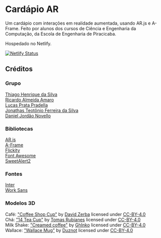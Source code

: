 # Cardápio AR
Um cardápio com interações em realidade aumentada, usando AR.js e A-Frame.
Feito por alunos dos cursos de Ciência e Engenharia da Computação, da Escola de Engenharia de Piracicaba.

Hospedado no Netlify.

[![Netlify Status](https://api.netlify.com/api/v1/badges/ffe1faa7-37ce-4531-9f8a-bbc7d29bfacf/deploy-status)](https://app.netlify.com/sites/cardapio-ar/deploys)

## Créditos
### Grupo
[Thiago Henrique da Silva](https://github.com/Bygrilinho)  
[Ricardo Almeida Amaro](https://github.com/Riccks)  
[Lucas Prata Pradella](https://github.com/pradellalpz)  
[Jonathas Teotônio Ferreira da Silva](https://github.com/Preto4k)  
[Daniel Jordão Novello](https://github.com/DaniNovello)
### Bibliotecas
[AR.js](https://ar-js-org.github.io/AR.js-Docs/)  
[A-Frame](https://aframe.io/)  
[Flickity](https://flickity.metafizzy.co/)  
[Font Awesome](https://fontawesome.com/)  
[SweetAlert2](https://sweetalert2.github.io/)
### Fontes
[Inter](https://fonts.google.com/specimen/Inter)  
[Work Sans](https://fonts.google.com/specimen/Work+Sans)
### Modelos 3D
Café: ["Coffee Shop Cup"](https://sketchfab.com/3d-models/coffee-shop-cup-37e6805f2b7a4158a1d61fe75f8e2a33) by [David Zerba](https://sketchfab.com/DavidZerba) licensed under [CC-BY-4.0](https://creativecommons.org/licenses/by/4.0/)  
Chá: ["14 Tea Cup"](https://sketchfab.com/3d-models/14-tea-cup-77e5bdbe069a41e4a1354f67b1f7bd2a) by [Tomas Rubianes](https://sketchfab.com/rasamot) licensed under [CC-BY-4.0](https://creativecommons.org/licenses/by/4.0/)  
Milk Shake: ["Creamed coffee"](https://sketchfab.com/3d-models/creamed-coffee-c8954abbb95543478bcc61d9b08890ff) by [GhInko](https://sketchfab.com/GhInko) licensed under [CC-BY-4.0](https://creativecommons.org/licenses/by/4.0/)  
Wallace: ["Wallace Mug"](https://sketchfab.com/3d-models/wallace-mug-7433fdb49fed4aea9210a841c30aa62c) by [Duznot](https://sketchfab.com/duz_vr) licensed under [CC-BY-4.0](https://creativecommons.org/licenses/by/4.0/)